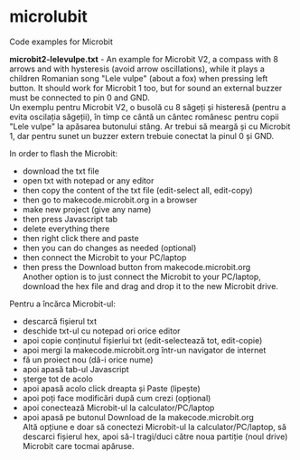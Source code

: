 # microlubit
Code examples for Microbit

<b>microbit2-lelevulpe.txt</b> - An example for Microbit V2, a compass with 8 arrows and with hysteresis (avoid arrow oscillations), while it plays a children Romanian song "Lele vulpe" (about a fox) when pressing left button. It should work for Microbit 1 too, but for sound an external buzzer must be connected to pin 0 and GND.
<br>Un exemplu pentru Microbit V2, o busolă cu 8 săgeți și histeresă (pentru a evita oscilația săgeții), în timp ce cântă un cântec românesc pentru copii "Lele vulpe" la apăsarea butonului stâng. Ar trebui să meargă și cu Microbit 1, dar pentru sunet un buzzer extern trebuie conectat la pinul 0 și GND.

In order to flash the Microbit:
- download the txt file
- open txt with notepad or any editor
- then copy the content of the txt file (edit-select all, edit-copy)
- then go to makecode.microbit.org in a browser
- make new project (give any name)
- then press Javascript tab
- delete everything there
- then right click there and paste
- then you can do changes as needed (optional)
- then connect the Microbit to your PC/laptop
- then press the Download button from makecode.microbit.org
<br>Another option is to just connect the Microbit to your PC/laptop, download the hex file and drag and drop it to the new Microbit drive.

Pentru a încărca Microbit-ul:
- descarcă fișierul txt
- deschide txt-ul cu notepad ori orice editor
- apoi copie conținutul fișierlui txt (edit-selectează tot, edit-copie)
- apoi mergi la makecode.microbit.org într-un navigator de internet
- fă un proiect nou (dă-i orice nume)
- apoi apasă tab-ul Javascript
- șterge tot de acolo
- apoi apasă acolo click dreapta și Paste (lipește)
- apoi poți face modificări după cum crezi (opțional)
- apoi conectează Microbit-ul la calculator/PC/laptop
- apoi apasă pe butonul Download de la makecode.microbit.org
<br>Altă opțiune e doar să conectezi Microbit-ul la calculator/PC/laptop, să descarci fișierul hex, apoi să-l tragi/duci către noua partiție (noul drive) Microbit care tocmai apăruse.
